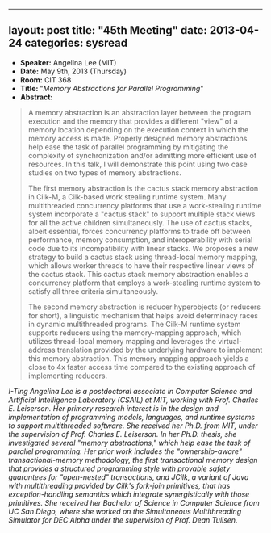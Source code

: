 
---
layout: post
title: "45th Meeting"
date: 2013-04-24
categories: sysread
---

<ul>
	<li><strong>Speaker:</strong> Angelina Lee (MIT)</li>
	<li><strong>Date:</strong> May 9th, 2013 (Thursday)</li>
	<li><strong>Room:</strong> CIT 368</li>
	<li><strong>Title: </strong>"<em>Memory Abstractions for Parallel Programming</em>"</li>
	<li><strong>Abstract:</strong></li>
</ul>
<blockquote>A memory abstraction is an abstraction layer between the program execution and the memory that provides a different "view" of a memory location depending on the execution context in which the memory access is made. Properly designed memory abstractions help ease the task of parallel programming by mitigating the complexity of synchronization and/or admitting more efficient use of resources. In this talk, I will demonstrate this point using two case studies on two types of memory abstractions.

The first memory abstraction is the cactus stack memory abstraction in Cilk-M, a Cilk-based work stealing runtime system. Many multithreaded concurrency platforms that use a work-stealing runtime system incorporate a "cactus stack" to support multiple stack views for all the active children simultaneously. The use of cactus stacks, albeit essential, forces concurrency platforms to trade off between performance, memory consumption, and interoperability with serial code due to its incompatibility with linear stacks.  We proposes a new strategy to build a cactus stack using thread-local memory mapping, which allows worker threads to have their respective linear views of the cactus stack. This cactus stack memory abstraction enables a concurrency platform that employs a work-stealing runtime system to satisfy all three criteria 
simultaneously.

The second memory abstraction is reducer hyperobjects (or reducers for short), a linguistic mechanism that helps avoid determinacy races in dynamic multithreaded programs. The Cilk-M runtime system supports reducers using the memory-mapping approach, which utilizes thread-local memory mapping and leverages the virtual-address translation provided by the underlying hardware to implement this memory abstraction. This memory mapping approach yields a close to 4x faster access time compared to the existing approach of implementing reducers.</blockquote>

<em>I-Ting Angelina Lee is a postdoctoral associate in Computer Science and Artificial Intelligence Laboratory (CSAIL) at MIT, working with Prof. Charles E. Leiserson. Her primary research interest is in the design and implementation of programming models, languages, and runtime systems to support multithreaded software. She received her Ph.D. from MIT, under the supervision of Prof. Charles E. Leiserson. In her Ph.D. thesis, she investigated several "memory abstractions," which help ease the task of parallel programming. Her prior work includes the "ownership-aware" transactional-memory methodology, the first transactional memory design that provides a structured programming style with provable safety guarantees for "open-nested" transactions, and JCilk, a variant of Java with multithreading provided by Cilk's fork-join primitives, that has exception-handling semantics which integrate synergistically with those primitives. She received her Bachelor of Science in Computer Science from UC San Diego, where she worked on the Simultaneous Multithreading Simulator for DEC Alpha under the supervision of Prof. Dean Tullsen.</em>
